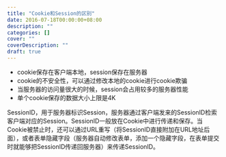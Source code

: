 ```yaml
---
title: "Cookie和Session的区别"
date: 2016-07-18T00:00:00+08:00
description: ""
categories: []
cover: ""
coverDescription: ""
draft: true
---
```


- cookie保存在客户端本地，session保存在服务器
- cookie的不安全性，可以通过修改本地的cookie进行cookie欺骗
- 当服务器的访问量很大的时候，session会占用较多的服务器性能
- 单个cookie保存的数据大小上限是4K

SessionID，用于服务器标识Session，服务器通过客户端发来的SessionID检索客户端对应的Session。SessionID一般放在Cookie中进行传递和保存。当Cookie被禁止时，还可以通过URL重写（将SessionID直接附加在URL地址后面），或者表单隐藏字段（服务器自动修改表单，添加一个隐藏字段，在表单提交时就能够把SessionID传递回服务器）来传递SessionID。